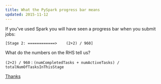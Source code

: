 ```yaml
---
title: What the PySpark progress bar means
updated: 2015-11-12
---
```


If you've used Spark you will have seen a progress bar when you submit jobs:

`[Stage 2: ============>    (2+2) / 960]`

What do the numbers on the RHS tell us?

`(2+2) / 960` : `(numCompletedTasks + numActiveTasks) / totalNumOfTasksInThisStage`



[Thanks](http://stackoverflow.com/questions/30245180/what-does-stage-39-0-2-2-mean)
